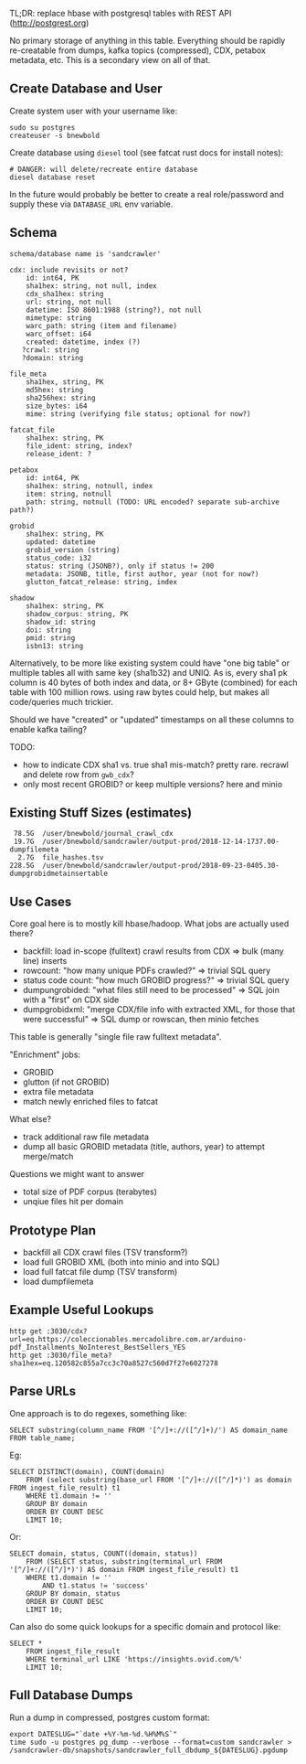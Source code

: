 
TL;DR: replace hbase with postgresql tables with REST API (http://postgrest.org)

No primary storage of anything in this table. Everything should be rapidly
re-creatable from dumps, kafka topics (compressed), CDX, petabox metadata, etc.
This is a secondary view on all of that.

## Create Database and User

Create system user with your username like:

    sudo su postgres
    createuser -s bnewbold

Create database using `diesel` tool (see fatcat rust docs for install notes):

    # DANGER: will delete/recreate entire database
    diesel database reset

In the future would probably be better to create a real role/password and
supply these via `DATABASE_URL` env variable.

## Schema

    schema/database name is 'sandcrawler'

    cdx: include revisits or not?
        id: int64, PK
        sha1hex: string, not null, index
        cdx_sha1hex: string
        url: string, not null
        datetime: ISO 8601:1988 (string?), not null
        mimetype: string
        warc_path: string (item and filename)
        warc_offset: i64
        created: datetime, index (?)
       ?crawl: string
       ?domain: string

    file_meta
        sha1hex, string, PK
        md5hex: string
        sha256hex: string
        size_bytes: i64
        mime: string (verifying file status; optional for now?)

    fatcat_file
        sha1hex: string, PK
        file_ident: string, index?
        release_ident: ?

    petabox
        id: int64, PK
        sha1hex: string, notnull, index
        item: string, notnull
        path: string, notnull (TODO: URL encoded? separate sub-archive path?)

    grobid
        sha1hex: string, PK
        updated: datetime
        grobid_version (string)
        status_code: i32
        status: string (JSONB?), only if status != 200
        metadata: JSONB, title, first author, year (not for now?)
        glutton_fatcat_release: string, index

    shadow
        sha1hex: string, PK
        shadow_corpus: string, PK
        shadow_id: string
        doi: string
        pmid: string
        isbn13: string

Alternatively, to be more like existing system could have "one big table" or
multiple tables all with same key (sha1b32) and UNIQ. As is, every sha1 pk
column is 40 bytes of both index and data, or 8+ GByte (combined) for each
table with 100 million rows. using raw bytes could help, but makes all
code/queries much trickier.

Should we have "created" or "updated" timestamps on all these columns to enable
kafka tailing?

TODO:
- how to indicate CDX sha1 vs. true sha1 mis-match? pretty rare. recrawl and delete row from `gwb_cdx`?
- only most recent GROBID? or keep multiple versions? here and minio

## Existing Stuff Sizes (estimates)

     78.5G  /user/bnewbold/journal_crawl_cdx
     19.7G  /user/bnewbold/sandcrawler/output-prod/2018-12-14-1737.00-dumpfilemeta
      2.7G  file_hashes.tsv
    228.5G  /user/bnewbold/sandcrawler/output-prod/2018-09-23-0405.30-dumpgrobidmetainsertable

## Use Cases

Core goal here is to mostly kill hbase/hadoop. What jobs are actually used there?

- backfill: load in-scope (fulltext) crawl results from CDX
    => bulk (many line) inserts
- rowcount: "how many unique PDFs crawled?"
    => trivial SQL query
- status code count: "how much GROBID progress?"
    => trivial SQL query
- dumpungrobided: "what files still need to be processed"
    => SQL join with a "first" on CDX side
- dumpgrobidxml: "merge CDX/file info with extracted XML, for those that were successful"
    => SQL dump or rowscan, then minio fetches

This table is generally "single file raw fulltext metadata".

"Enrichment" jobs:

- GROBID
- glutton (if not GROBID)
- extra file metadata
- match newly enriched files to fatcat

What else?

- track additional raw file metadata
- dump all basic GROBID metadata (title, authors, year) to attempt merge/match

Questions we might want to answer

- total size of PDF corpus (terabytes)
- unqiue files hit per domain

## Prototype Plan

- backfill all CDX crawl files (TSV transform?)
- load full GROBID XML (both into minio and into SQL)
- load full fatcat file dump (TSV transform)
- load dumpfilemeta

## Example Useful Lookups


    http get :3030/cdx?url=eq.https://coleccionables.mercadolibre.com.ar/arduino-pdf_Installments_NoInterest_BestSellers_YES
    http get :3030/file_meta?sha1hex=eq.120582c855a7cc3c70a8527c560d7f27e6027278

## Parse URLs

One approach is to do regexes, something like:

    SELECT substring(column_name FROM '[^/]+://([^/]+)/') AS domain_name FROM table_name;

Eg:

    SELECT DISTINCT(domain), COUNT(domain)
        FROM (select substring(base_url FROM '[^/]+://([^/]*)') as domain FROM ingest_file_result) t1
        WHERE t1.domain != ''
        GROUP BY domain
        ORDER BY COUNT DESC 
        LIMIT 10;

Or:

    SELECT domain, status, COUNT((domain, status))
        FROM (SELECT status, substring(terminal_url FROM '[^/]+://([^/]*)') AS domain FROM ingest_file_result) t1
        WHERE t1.domain != ''
            AND t1.status != 'success'
        GROUP BY domain, status
        ORDER BY COUNT DESC
        LIMIT 10;

Can also do some quick lookups for a specific domain and protocol like:

    SELECT *
        FROM ingest_file_result
        WHERE terminal_url LIKE 'https://insights.ovid.com/%'
        LIMIT 10;

## Full Database Dumps

Run a dump in compressed, postgres custom format:

    export DATESLUG="`date +%Y-%m-%d.%H%M%S`"
    time sudo -u postgres pg_dump --verbose --format=custom sandcrawler > /sandcrawler-db/snapshots/sandcrawler_full_dbdump_${DATESLUG}.pgdump

